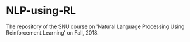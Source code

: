 # NLP-using-RL
The repository of the SNU course on 'Natural Language Processing Using Reinforcement Learning' on Fall, 2018.

